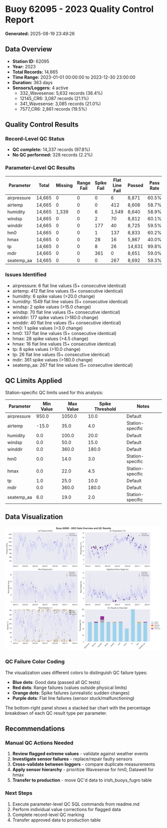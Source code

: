# Buoy 62095 - 2023 Quality Control Report

**Generated:** 2025-08-19 23:49:26

## Data Overview

- **Station ID:** 62095
- **Year:** 2023
- **Total Records:** 14,665
- **Time Range:** 2023-01-01 00:00:00 to 2023-12-30 23:00:00
- **Duration:** 363 days
- **Sensors/Loggers:** 4 active
  - 332_Wavesense: 5,632 records (38.4%)
  - 12145_CR6: 3,087 records (21.1%)
  - 341_Wavesense: 3,085 records (21.0%)
  - 7577_CR6: 2,861 records (19.5%)

## Quality Control Results

### Record-Level QC Status

- **QC complete:** 14,337 records (97.8%)
- **No QC performed:** 328 records (2.2%)

### Parameter-Level QC Results

| Parameter | Total | Missing | Range Fail | Spike Fail | Flat Line Fail | Passed | Pass Rate |
|-----------|--------|---------|------------|------------|----------------|--------|-----------|
| airpressure | 14,665 | 0 | 0 | 0 | 6 | 8,871 | 60.5% |
| airtemp | 14,665 | 0 | 0 | 0 | 412 | 8,608 | 58.7% |
| humidity | 14,665 | 1,339 | 0 | 6 | 1,549 | 8,640 | 58.9% |
| windsp | 14,665 | 0 | 0 | 2 | 70 | 8,812 | 60.1% |
| winddir | 14,665 | 0 | 0 | 177 | 40 | 8,725 | 59.5% |
| hm0 | 14,665 | 0 | 0 | 1 | 137 | 8,833 | 60.2% |
| hmax | 14,665 | 0 | 0 | 28 | 16 | 5,867 | 40.0% |
| tp | 14,665 | 0 | 0 | 8 | 26 | 14,631 | 99.8% |
| mdir | 14,665 | 0 | 0 | 361 | 0 | 8,651 | 59.0% |
| seatemp_aa | 14,665 | 0 | 0 | 0 | 267 | 8,692 | 59.3% |

### Issues Identified

- airpressure: 6 flat line values (5+ consecutive identical)
- airtemp: 412 flat line values (5+ consecutive identical)
- humidity: 6 spike values (>20.0 change)
- humidity: 1549 flat line values (5+ consecutive identical)
- windsp: 2 spike values (>15.0 change)
- windsp: 70 flat line values (5+ consecutive identical)
- winddir: 177 spike values (>180.0 change)
- winddir: 40 flat line values (5+ consecutive identical)
- hm0: 1 spike values (>3.0 change)
- hm0: 137 flat line values (5+ consecutive identical)
- hmax: 28 spike values (>4.5 change)
- hmax: 16 flat line values (5+ consecutive identical)
- tp: 8 spike values (>10.0 change)
- tp: 26 flat line values (5+ consecutive identical)
- mdir: 361 spike values (>180.0 change)
- seatemp_aa: 267 flat line values (5+ consecutive identical)

## QC Limits Applied

Station-specific QC limits used for this analysis:

| Parameter | Min Value | Max Value | Spike Threshold | Notes |
|-----------|-----------|-----------|-----------------|-------|
| airpressure | 950.0 | 1050.0 | 10.0 | Default |
| airtemp | -15.0 | 35.0 | 4.0 | Station-specific |
| humidity | 0.0 | 100.0 | 20.0 | Default |
| windsp | 0.0 | 50.0 | 15.0 | Default |
| winddir | 0.0 | 360.0 | 180.0 | Default |
| hm0 | 0.0 | 14.0 | 3.0 | Station-specific |
| hmax | 0.0 | 22.0 | 4.5 | Station-specific |
| tp | 1.0 | 25.0 | 10.0 | Default |
| mdir | 0.0 | 360.0 | 180.0 | Default |
| seatemp_aa | 6.0 | 19.0 | 2.0 | Station-specific |

## Data Visualization

![QC Overview](buoy_62095_2023_qc_overview.png)

### QC Failure Color Coding

The visualization uses different colors to distinguish QC failure types:

- **Blue dots**: Good data (passed all QC tests)
- **Red dots**: Range failures (values outside physical limits)
- **Orange dots**: Spike failures (unrealistic sudden changes)
- **Purple dots**: Flat line failures (sensor stuck/malfunctioning)

The bottom-right panel shows a stacked bar chart with the percentage breakdown of each QC result type per parameter.

## Recommendations

### Manual QC Actions Needed

1. **Review flagged extreme values** - validate against weather events
2. **Investigate sensor failures** - replace/repair faulty sensors
3. **Cross-validate between loggers** - compare duplicate measurements
4. **Apply sensor hierarchy** - prioritize Wavesense for hm0, Datawell for hmax
5. **Transfer to production** - move QC'd data to irish_buoys_fugro table

### Next Steps

1. Execute parameter-level QC SQL commands from readme.md
2. Perform individual value corrections for flagged data
3. Complete record-level QC marking
4. Transfer approved data to production table

